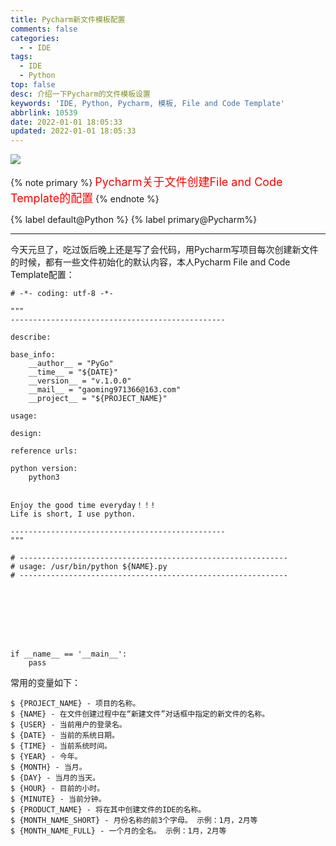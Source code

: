 ```yaml
---
title: Pycharm新文件模板配置
comments: false
categories:
  - - IDE
tags:
  - IDE
  - Python
top: false
desc: 介绍一下Pycharm的文件模板设置
keywords: 'IDE, Python, Pycharm, 模板, File and Code Template'
abbrlink: 10539
date: 2022-01-01 18:05:33
updated: 2022-01-01 18:05:33
---
```


![](/images/article_pycharm.jpeg)

{% note primary %}
<font color='red' size=4.5>Pycharm关于文件创建File and Code Template的配置</font>
{% endnote %}

{% label default@Python %} {% label primary@Pycharm%}


<!--more-->
<hr />

今天元旦了，吃过饭后晚上还是写了会代码，用Pycharm写项目每次创建新文件的时候，都有一些文件初始化的默认内容，本人Pycharm File and Code Template配置：
```
# -*- coding: utf-8 -*-

"""
------------------------------------------------

describe:

base_info:
    __author__ = "PyGo"
    __time__ = "${DATE}"
    __version__ = "v.1.0.0"
    __mail__ = "gaoming971366@163.com"
    __project__ = "${PROJECT_NAME}"

usage:

design:

reference urls:

python version:
    python3


Enjoy the good time everyday！！!
Life is short, I use python.

------------------------------------------------
"""

# ------------------------------------------------------------
# usage: /usr/bin/python ${NAME}.py
# ------------------------------------------------------------








if __name__ == '__main__':
    pass
```

常用的变量如下：
```
$ {PROJECT_NAME} - 项目的名称。
$ {NAME} - 在文件创建过程中在“新建文件”对话框中指定的新文件的名称。
$ {USER} - 当前用户的登录名。
$ {DATE} - 当前的系统日期。
$ {TIME} - 当前系统时间。
$ {YEAR} - 今年。
$ {MONTH} - 当月。
$ {DAY} - 当月的当天。
$ {HOUR} - 目前的小时。
$ {MINUTE} - 当前分钟。
$ {PRODUCT_NAME} - 将在其中创建文件的IDE的名称。
$ {MONTH_NAME_SHORT} - 月份名称的前3个字母。 示例：1月，2月等
$ {MONTH_NAME_FULL} - 一个月的全名。 示例：1月，2月等
```
